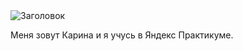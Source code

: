 <img src="https://raw.githubusercontent.com/Kkishiro/Kkishiro/main/header.png" alt="Заголовок">
<p>Меня зовут Карина и я учусь в Яндекс Практикуме.</p>
